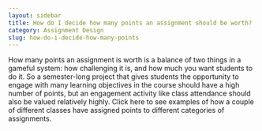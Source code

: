 ```yaml
---
layout: sidebar
title: How do I decide how many points an assignment should be worth?
category: Assignment Design
slug: how-do-i-decide-how-many-points
---
```


How many points an assignment is worth is a balance of two things in a gameful system: how challenging it is, and how much you want students to do it. So a semester-long project that gives students the opportunity to engage with many learning objectives in the course should have a high number of points, but an engagement activity like class attendance should also be valued relatively highly. Click here to see examples of how a couple of different classes have assigned points to different categories of assignments.
